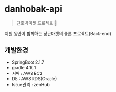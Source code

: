# danhobak-api
>단호박마켓 프로젝트 :jack_o_lantern:

지원 동민이 함께하는 당근마켓의 클론 프로젝트(Back-end)



## 개발환경
* SpringBoot 2.1.7
* gradle 4.10.1
* 서버 : AWS EC2
* DB : AWS RDS(Oracle) 
* Issue관리 : zenHub
